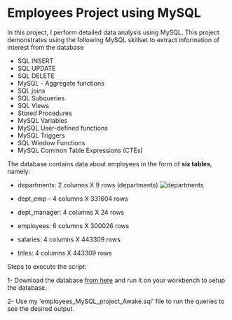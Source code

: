 # Employees Project using MySQL

In this project, I perform detailed data analysis using MySQL. This project demonstrates using the following MySQL skillset to extract information of interest from the database 

* SQL INSERT
* SQL UPDATE
* SQL DELETE
* MySQL - Aggregate functions
* SQL joins
* SQL Subqueries
* SQL Views
* Stored Procedures
* MySQL Variables
* MySQL User-defined functions
* MySQL Triggers
* SQL Window Functions
* MySQL Common Table Expressions (CTEs)

The database contains data about employees in the form of **six tables**, namely:
  - departments: 2 columns X 9 rows (departments)
  ![departments](https://drive.google.com/file/d/1rYjPlP65SfVSxemtFbwPJdS34wPkToCs/view?usp=sharing)

  - dept_emp - 4 columns X 331604 rows
  - dept_manager: 4 columns X 24 rows
  - employees: 6 columns X 300026 rows
  - salaries: 4 columns X 443309 rows
  - titles: 4 columns X 443309 rows

Steps to execute the script:

1-	Download the database [from here](https://drive.google.com/file/d/1rM6VNWMtNDbJrGHl_xBkYG7pN3fyLamD/view?usp=sharing) and run it on your workbench to setup the database.

2-	Use my 'employees_MySQL_project_Awake.sql' file to run the queries to see the desired output. 
